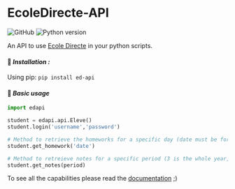 # EcoleDirecte-API

![GitHub](https://img.shields.io/github/license/Y0plait/EcoleDirecte-API?style=flat-square)
![Python version](https://img.shields.io/static/v1?label=Python%20version&message=%3C3.4&color=success)

An API to use [Ecole Directe][Ed] in your python scripts.

#### 📌 *Installation :*

Using pip:
`pip install ed-api`

#### 📌 *Basic usage*

```python
import edapi

student = edapi.api.Eleve()
student.login('username','password')

# Method to retrieve the homeworks for a specific day (date must be formatted as YYYY-MM-DD)
student.get_homework('date')

# Method to retreieve notes for a specific period (3 is the whole year, 0 the 1st trimester ...)
student.get_notes(period)
```

To see all the capabilities please read the [documentation][Docs] ;)

[Ed]: https://www.ecoledirecte.com/ "Ecole Directe"
[Docs]: https://github.com/Y0plait/EcoleDirecte-API/wiki "Documentation"
